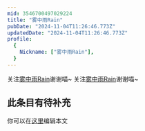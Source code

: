 ```yaml
---
mid: 3546700497029224
title: "雾中雨Rain"
pubDate: "2024-11-04T11:26:46.773Z"
updatedDate: "2024-11-04T11:26:46.773Z"
profile:
  {
    Nickname: ["雾中雨Rain"],
  }
---
```


关注[雾中雨Rain](https://space.bilibili.com/3546700497029224)谢谢喵~ 关注[雾中雨Rain](https://space.bilibili.com/3546700497029224)谢谢喵~

## 此条目有待补充
你可以在[这里](https://github.com/Yuhanawa/VTuber.ICU-Content/edit/master/v/雾中雨Rain/index.md)编辑本文
